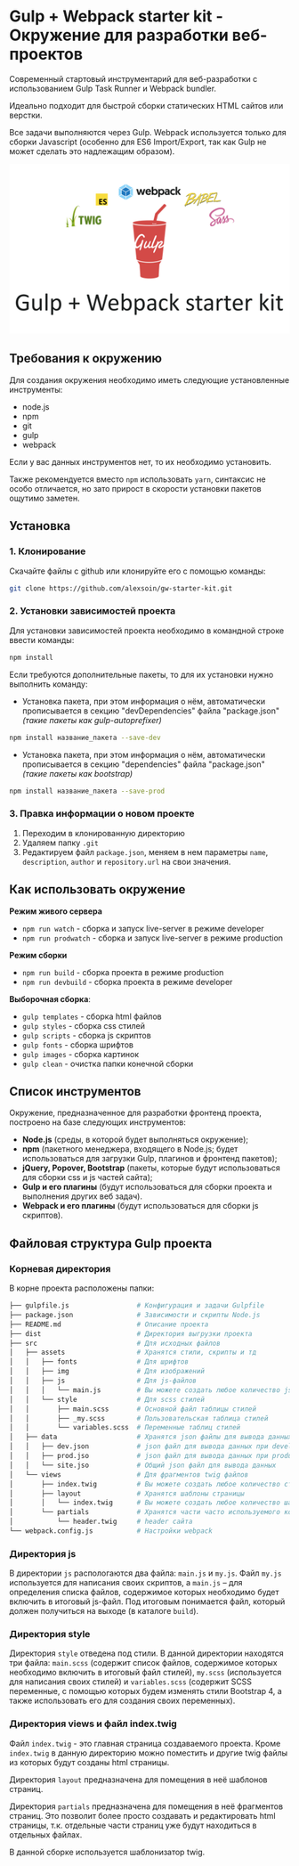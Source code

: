 # Gulp + Webpack starter kit - Окружение для разработки веб-проектов
Современный стартовый инструментарий для веб-разработки с использованием Gulp Task Runner и Webpack bundler.

Идеально подходит для быстрой сборки статических HTML сайтов или верстки. 

Все задачи выполняются через Gulp. Webpack используется только для сборки Javascript (особенно для ES6 Import/Export, так как Gulp не может сделать это надлежащим образом).

![](src/assets/img/gwst.png)

## Требования к окружению
Для создания окружения необходимо иметь следующие установленные инструменты:
-	node.js
-   npm
-	git
-	gulp
-   webpack

Если у вас данных инструментов нет, то их необходимо установить.

Также рекомендуется вместо `npm` использовать `yarn`, синтаксис не особо отличается, но зато прирост в скорости установки пакетов ощутимо заметен.

## Установка

### 1. Клонирование
Скачайте файлы с github или клонируйте его c помощью команды:

```bash
git clone https://github.com/alexsoin/gw-starter-kit.git
```

### 2. Установки зависимостей проекта
Для установки зависимостей проекта необходимо в командной строке ввести команды:
```bash
npm install
```

Если требуются дополнительные пакеты, то для их установки нужно выполнить команду:

- Установка пакета, при этом информация о нём, автоматически прописывается в секцию "devDependencies" файла "package.json" *(такие пакеты как gulp-autoprefixer)*
```bash
npm install название_пакета --save-dev
```

- Установка пакета, при этом информация о нём, автоматически прописывается в секцию "dependencies" файла "package.json" *(такие пакеты как bootstrap)*
```bash
npm install название_пакета --save-prod
```

### 3. Правка информации о новом проекте

1. Переходим в клонированную директорию
2. Удаляем папку `.git`
3. Редактируем файл `package.json`, меняем в нем параметры `name`, `description`, `author` и `repository.url` на свои значения.

## Как использовать окружение
**Режим живого сервера** 
- `npm run watch`       - сборка и запуск live-server в режиме developer 
- `npm run prodwatch`   - сборка и запуск live-server в режиме production        

**Режим сборки** 
- `npm run build`       - сборка проекта в режиме production 
- `npm run devbuild`    - сборка проекта в режиме developer       

**Выборочная сборка**: 
- `gulp templates`   - сборка html файлов
- `gulp styles`      - сборка css стилей
- `gulp scripts`     - сборка js скриптов
- `gulp fonts`       - сборка шрифтов
- `gulp images`      - сборка картинок
- `gulp clean`       - очистка папки конечной сборки

## Список инструментов

Окружение, предназначенное для разработки фронтенд проекта, построено на базе следующих инструментов:

- **Node.js** (среды, в которой будет выполняться окружение);
- **npm** (пакетного менеджера, входящего в Node.js; будет использоваться для загрузки Gulp, плагинов и фронтенд пакетов);
- **jQuery, Popover, Bootstrap** (пакеты, которые будут использоваться для сборки css и js частей сайта);
- **Gulp и его плагины** (будут использоваться для сборки проекта и выполнения других веб задач).
- **Webpack и его плагины** (будут использоваться для сборки js скриптов).

## Файловая структура Gulp проекта

### Корневая директория
В корне проекта расположены папки:

```bash
├── gulpfile.js                 # Конфигурация и задачи Gulpfile
├── package.json                # Зависимости и скрипты Node.js
├── README.md                   # Описание проекта
├── dist                        # Директория выгрузки проекта
├── src                         # Для исходных файлов
│   ├── assets                  # Хранятся стили, скрипты и тд
│   │   ├── fonts               # Для шрифтов
│   │   ├── img                 # Для изображений
│   │   ├── js                  # Для js-файлов
│   │   │   └── main.js         # Вы можете создать любое количество js файлов в этом каталоге
│   │   └── style               # Для scss стилей
│   │       ├── main.scss       # Основной файл таблицы стилей
│   │       ├── _my.scss        # Пользовательская таблица стилей
│   │       └── variables.scss  # Переменные таблиц стилей
│   ├── data                    # Хранятся json файлы для вывода данных при разработке
│   │   ├── dev.json            # json файл для вывода данных при develop разработке
│   │   ├── prod.jso            # json файл для вывода данных при production разработке
│   │   └── site.jso            # Общий json файл для вывода данных
│   └── views                   # Для фрагментов twig файлов
│       ├── index.twig          # Вы можете создать любое количество страниц в этом каталоге
│       ├── layout              # Хранятся шаблоны страницы
│       │   └── index.twig      # Вы можете создать любое количество шаблонов в этом каталоге
│       └── partials            # Хранятся части часто используемого кода на страницах
│           └── header.twig     # header сайта
└── webpack.config.js           # Настройки webpack
```

### Директория js

В директории `js` распологаются два файла: `main.js` и `my.js`. Файл `my.js` используется для написания своих скриптов, а 
`main.js` – для определения списка файлов, содержимое которых необходимо будет включить в итоговый js-файл. Под итоговым понимается файл, который должен получиться на выходе (в каталоге `build`).

### Директория style

Директория `style` отведена под стили. В данной директории находятся три файла: `main.scss` (содержит список файлов, содержимое которых необходимо включить в итоговый файл стилей), `my.scss` (используется для написания своих стилей) и `variables.scss` (содержит SCSS переменные, с помощью которых будем изменять стили Bootstrap 4, а также использовать его для создания своих переменных).

### Директория views и файл index.twig

Файл `index.twig` - это главная страница создаваемого проекта. Кроме `index.twig` в данную директорию можно поместить и другие twig файлы из которых будут созданы html страницы.

Директория `layout` предназначена для помещения в неё шаблонов страниц. 

Директория `partials` предназначена для помещения в неё фрагментов страниц. Это позволит более просто создавать и редактировать html страницы, т.к. отдельные части страниц уже будут находиться в отдельных файлах.

В данной сборке используется шаблонизатор twig.
